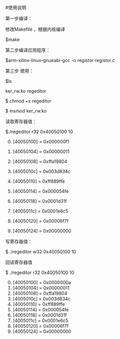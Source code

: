 #使用说明

第一步编译：

修改Makefile ，根据内核编译

$make

第二步编译应用程序：

$arm-xilinx-linux-gnueabi-gcc -o registor registor.c

第三步 使用：

$ls

ker_rw.ko  regeditor

$ chmod +x regeditor 

$ insmod ker_rw.ko 

读取寄存器值：

$./regeditor r32 0x40050100 10

00. [40050100] = 0x000000f1

01. [40050104] = 0x00000011

02. [40050108] = 0xffa19804

03. [4005010c] = 0x003d834c

04. [40050110] = 0xff889ffe

05. [40050114] = 0x000054fe

06. [40050118] = 0x0001d31f

07. [4005011c] = 0x0001e6c5

08. [40050120] = 0x00006f7f

09. [40050124] = 0x00000000

写寄存器值：

$ ./regeditor w32 0x40050100 10 

回读寄存器值

$ ./regeditor r32 0x40050100 10

00. [40050100] = 0x0000000a
01. [40050104] = 0x00000011
02. [40050108] = 0xffa19804
03. [4005010c] = 0x003d834c
04. [40050110] = 0xff889ffe
05. [40050114] = 0x000054fe
06. [40050118] = 0x0001d31f
07. [4005011c] = 0x0001e6c5
08. [40050120] = 0x00006f7f
09. [40050124] = 0x00000000
 
